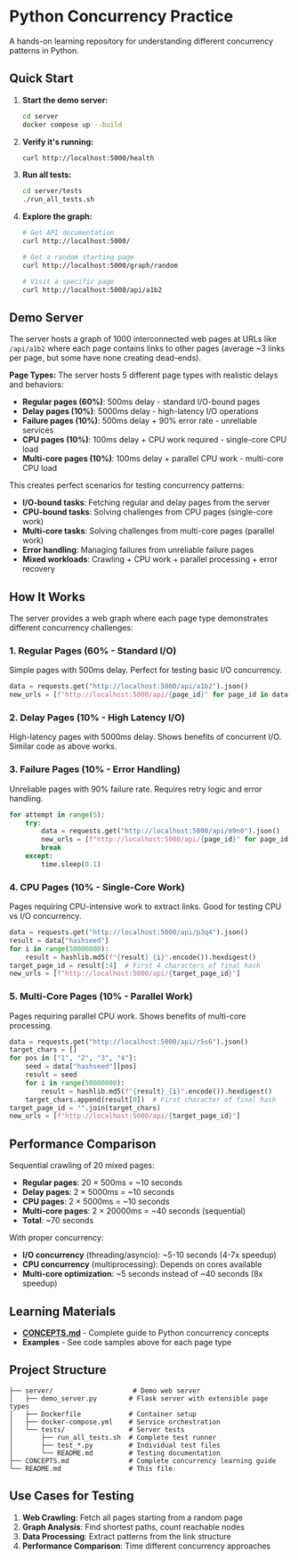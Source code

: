 # Python Concurrency Practice

A hands-on learning repository for understanding different concurrency patterns in Python.

## Quick Start

1. **Start the demo server:**
   ```bash
   cd server
   docker compose up --build
   ```

2. **Verify it's running:**
   ```bash
   curl http://localhost:5000/health
   ```

3. **Run all tests:**
   ```bash
   cd server/tests
   ./run_all_tests.sh
   ```

4. **Explore the graph:**
   ```bash
   # Get API documentation
   curl http://localhost:5000/

   # Get a random starting page
   curl http://localhost:5000/graph/random

   # Visit a specific page
   curl http://localhost:5000/api/a1b2
   ```

## Demo Server

The server hosts a graph of 1000 interconnected web pages at URLs like `/api/a1b2` where each page contains links to other pages (average ~3 links per page, but some have none creating dead-ends).

**Page Types:** The server hosts 5 different page types with realistic delays and behaviors:
- **Regular pages (60%)**: 500ms delay - standard I/O-bound pages
- **Delay pages (10%)**: 5000ms delay - high-latency I/O operations
- **Failure pages (10%)**: 500ms delay + 90% error rate - unreliable services
- **CPU pages (10%)**: 100ms delay + CPU work required - single-core CPU load
- **Multi-core pages (10%)**: 100ms delay + parallel CPU work - multi-core CPU load

This creates perfect scenarios for testing concurrency patterns:

- **I/O-bound tasks**: Fetching regular and delay pages from the server
- **CPU-bound tasks**: Solving challenges from CPU pages (single-core work)
- **Multi-core tasks**: Solving challenges from multi-core pages (parallel work)
- **Error handling**: Managing failures from unreliable failure pages
- **Mixed workloads**: Crawling + CPU work + parallel processing + error recovery

## How It Works

The server provides a web graph where each page type demonstrates different concurrency challenges:

### 1. Regular Pages (60% - Standard I/O)
Simple pages with 500ms delay. Perfect for testing basic I/O concurrency.

```python
data = requests.get("http://localhost:5000/api/a1b2").json()
new_urls = [f"http://localhost:5000/api/{page_id}" for page_id in data["links"]]
```

### 2. Delay Pages (10% - High Latency I/O)
High-latency pages with 5000ms delay. Shows benefits of concurrent I/O. Similar code as above works.

### 3. Failure Pages (10% - Error Handling)
Unreliable pages with 90% failure rate. Requires retry logic and error handling.

```python
for attempt in range(5):
    try:
        data = requests.get("http://localhost:5000/api/m9n0").json()
        new_urls = [f"http://localhost:5000/api/{page_id}" for page_id in data["links"]]
        break
    except:
        time.sleep(0.1)
```

### 4. CPU Pages (10% - Single-Core Work)
Pages requiring CPU-intensive work to extract links. Good for testing CPU vs I/O concurrency.

```python
data = requests.get("http://localhost:5000/api/p3q4").json()
result = data["hashseed"]
for i in range(50000000):
    result = hashlib.md5(f"{result}_{i}".encode()).hexdigest()
target_page_id = result[:4]  # First 4 characters of final hash
new_urls = [f"http://localhost:5000/api/{target_page_id}"]
```

### 5. Multi-Core Pages (10% - Parallel Work)
Pages requiring parallel CPU work. Shows benefits of multi-core processing.

```python
data = requests.get("http://localhost:5000/api/r5s6").json()
target_chars = []
for pos in ["1", "2", "3", "4"]:
    seed = data["hashseed"][pos]
    result = seed
    for i in range(50000000):
        result = hashlib.md5(f"{result}_{i}".encode()).hexdigest()
    target_chars.append(result[0])  # First character of final hash
target_page_id = "".join(target_chars)
new_urls = [f"http://localhost:5000/api/{target_page_id}"]
```

## Performance Comparison

Sequential crawling of 20 mixed pages:
- **Regular pages**: 20 × 500ms = ~10 seconds
- **Delay pages**: 2 × 5000ms = ~10 seconds
- **CPU pages**: 2 × 5000ms = ~10 seconds
- **Multi-core pages**: 2 × 20000ms = ~40 seconds (sequential)
- **Total**: ~70 seconds

With proper concurrency:
- **I/O concurrency** (threading/asyncio): ~5-10 seconds (4-7x speedup)
- **CPU concurrency** (multiprocessing): Depends on cores available
- **Multi-core optimization**: ~5 seconds instead of ~40 seconds (8x speedup)

## Learning Materials

- **[CONCEPTS.md](CONCEPTS.md)** - Complete guide to Python concurrency concepts
- **Examples** - See code samples above for each page type

## Project Structure

```
├── server/                    # Demo web server
│   ├── demo_server.py        # Flask server with extensible page types
│   ├── Dockerfile            # Container setup
│   ├── docker-compose.yml    # Service orchestration
│   └── tests/                # Server tests
│       ├── run_all_tests.sh  # Complete test runner
│       ├── test_*.py         # Individual test files
│       └── README.md         # Testing documentation
├── CONCEPTS.md               # Complete concurrency learning guide
└── README.md                 # This file
```

## Use Cases for Testing

1. **Web Crawling**: Fetch all pages starting from a random page
2. **Graph Analysis**: Find shortest paths, count reachable nodes
3. **Data Processing**: Extract patterns from the link structure
4. **Performance Comparison**: Time different concurrency approaches